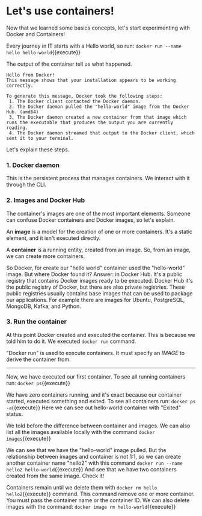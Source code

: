 # Let's use containers!

Now that we learned some basics concepts, let's start experimenting with Docker and Containers!

Every journey in IT starts with a Hello world, so run:
`docker run --name hello hello-world`{{execute}} 

The output of the container tell us what happened.

```
Hello from Docker!
This message shows that your installation appears to be working correctly.

To generate this message, Docker took the following steps:
 1. The Docker client contacted the Docker daemon.
 2. The Docker daemon pulled the "hello-world" image from the Docker Hub. (amd64)
 3. The Docker daemon created a new container from that image which runs the executable that produces the output you are currently reading.
 4. The Docker daemon streamed that output to the Docker client, which sent it to your terminal.
```

Let's explain these steps.

### 1. Docker daemon
This is the persistent process that manages containers. We interact with it through the CLI.

### 2. Images and Docker Hub
The container's images are one of the most important elements. Someone can confuse Docker containers and Docker images, so let's explain.

An **image** is a model for the creation of one or more containers. It's a static element, and it isn't executed directly.

A **container** is a running entity, created from an image. So, from an image, we can create more containers.

So Docker, for create our "hello world" container used the "hello-world" image. But where Docker found it? Answer: in Docker Hub. It's a public registry that contains Docker images ready to be executed. Docker Hub it's the public registry of Docker, but there are also private registries. These public registries usually contains base images that can be used to package our applications. For example there are images for Ubuntu, PostgreSQL, MongoDB, Kafka, and Python.

### 3. Run the container
At this point Docker created and executed the container. This is because we told him to do it. We executed `docker run` command. 

"Docker run" is used to execute containers. It must specify an *IMAGE* to derive the container from. 

---

Now, we have executed our first container. To see all running containers run:
`docker ps`{{execute}} 

We have zero containers running, and it's exact because our container started, executed something and exited. To see all containers run:
`docker ps -a`{{execute}}
Here we can see out hello-world container with "Exited" status. 

We told before the difference between container and images. We can also list all the images available locally with the command `docker images`{{execute}}

We can see that we have the "hello-world" image pulled. But the relationship between images and container is not 1:1, so we can create another container name "hello2" with this command
`docker run --name hello2 hello-world`{{execute}} 
And see that we have two containers created from the same image. Check it!

Containers remain until we delete them with `docker rm hello hello2`{{execute}} command. This command remove one or more container. You must pass the container name or the container ID.
We can also delete images with the command:
`docker image rm hello-world`{{execute}} 
